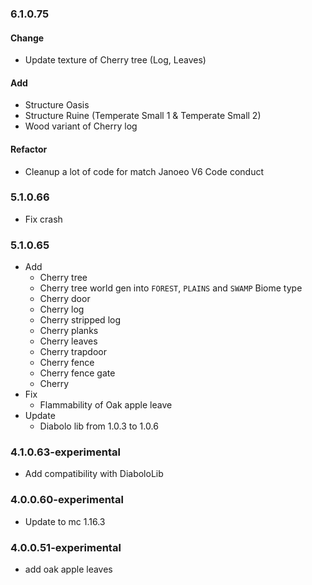 ### 6.1.0.75

#### Change
+ Update texture of Cherry tree (Log, Leaves)

#### Add
+ Structure Oasis
+ Structure Ruine (Temperate Small 1 & Temperate Small 2)
+ Wood variant of Cherry log

#### Refactor
+ Cleanup a lot of code for match Janoeo V6 Code conduct

### 5.1.0.66
+ Fix crash

### 5.1.0.65
+ Add
  + Cherry tree
  + Cherry tree world gen into `FOREST`, `PLAINS` and `SWAMP` Biome type
  + Cherry door
  + Cherry log
  + Cherry stripped log
  + Cherry planks
  + Cherry leaves
  + Cherry trapdoor
  + Cherry fence
  + Cherry fence gate
  + Cherry
+ Fix
  + Flammability of Oak apple leave
+ Update
  + Diabolo lib from 1.0.3 to 1.0.6

### 4.1.0.63-experimental
+ Add compatibility with DiaboloLib

### 4.0.0.60-experimental
+ Update to mc 1.16.3

### 4.0.0.51-experimental
+ add oak apple leaves